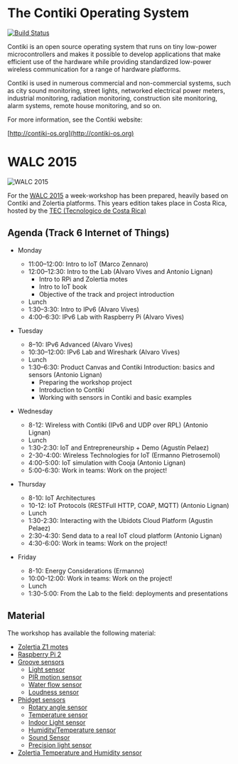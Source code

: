 The Contiki Operating System
============================

[![Build Status](https://travis-ci.org/contiki-os/contiki.svg?branch=master)](https://travis-ci.org/contiki-os/contiki/branches)

Contiki is an open source operating system that runs on tiny low-power
microcontrollers and makes it possible to develop applications that
make efficient use of the hardware while providing standardized
low-power wireless communication for a range of hardware platforms.

Contiki is used in numerous commercial and non-commercial systems,
such as city sound monitoring, street lights, networked electrical
power meters, industrial monitoring, radiation monitoring,
construction site monitoring, alarm systems, remote house monitoring,
and so on.

For more information, see the Contiki website:

[http://contiki-os.org](http://contiki-os.org)

WALC 2015
===========================

![WALC 2015](http://tecdigital.tec.ac.cr/servicios/hoyeneltec/sites/default/files/field/image/act-101.png "WALC 2015")

For the [WALC 2015](http://eslared.net/walc2015/?page_id=2&lang=es_ES) a week-workshop has been prepared, heavily based on
Contiki and Zolertia platforms.  This years edition takes place in Costa Rica, hosted by the [TEC (Tecnologico de Costa Rica)](http://www.tec.ac.cr/Paginas/index.html)

Agenda (Track 6 Internet of Things)
---------------------------

* Monday
  - 11:00–12:00: Intro to IoT (Marco Zennaro)
  - 12:00–12:30: Intro to the Lab (Alvaro Vives and Antonio Lignan)
    - Intro to RPi and Zolertia motes
    - Intro to IoT book
    - Objective of the track and project introduction
  -  Lunch
  - 1:30–3:30: Intro to IPv6 (Alvaro Vives)
  - 4:00–6:30: IPv6 Lab with Raspberry Pi (Alvaro Vives)
    
* Tuesday
  - 8–10: IPv6 Advanced (Alvaro Vives)
  - 10:30–12:00: IPv6 Lab and Wireshark (Alvaro Vives)
  - Lunch
  - 1:30–6:30: Product Canvas and Contiki Introduction: basics and sensors (Antonio Lignan)
    - Preparing the workshop project
    - Introduction to Contiki
    - Working with sensors in Contiki and basic examples

* Wednesday
  - 8-12: Wireless with Contiki (IPv6 and UDP over RPL) (Antonio Lignan)
  - Lunch
  - 1:30-2:30: IoT and Entrepreneurship + Demo (Agustín Pelaez)
  - 2-30-4:00: Wireless Technologies for IoT (Ermanno Pietrosemoli)
  - 4:00-5:00: IoT simulation with Cooja (Antonio Lignan)
  - 5:00-6:30: Work in teams: Work on the project!

* Thursday
  - 8-10: IoT Architectures
  - 10-12: IoT Protocols (RESTFull HTTP, COAP, MQTT) (Antonio Lignan)
  - Lunch
  - 1:30-2:30: Interacting with the Ubidots Cloud Platform (Agustin Pelaez)
  - 2:30-4:30: Send data to a real IoT cloud platform (Antonio Lignan)
  - 4:30-6:00: Work in teams: Work on the project!

* Friday
  - 8-10: Energy Considerations (Ermanno)
  - 10:00-12:00: Work in teams: Work on the project!
  - Lunch
  - 1:30-5:00: From the Lab to the field: deployments and presentations


Material
---------------------------

The workshop has available the following material:

* [Zolertia Z1 motes](http://zolertia.io/z1)
* [Raspberry Pi 2](https://www.raspberrypi.org/products/raspberry-pi-2-model-b/)
* [Groove sensors](http://www.seeedstudio.com/depot/s/grovefamily.html)
    * [Light sensor](http://www.seeedstudio.com/depot/Grove-Light-SensorP-p-1253.html?cPath=25_27)
    * [PIR motion sensor](http://www.seeedstudio.com/depot/PIR-Motion-sensor-module-p-74.html)
    * [Water flow sensor](http://www.seeedstudio.com/depot/G12-Water-Flow-Sensor-p-635.html)
    * [Loudness sensor](http://www.seeedstudio.com/depot/Grove-Loudness-Sensor-p-1382.html)
* [Phidget sensors](http://www.phidgets.com/)
    * [Rotary angle sensor](http://www.phidgets.com/products.php?product_id=1109)
    * [Temperature sensor](http://www.phidgets.com/products.php?product_id=1124)
    * [Indoor Light sensor](http://www.phidgets.com/products.php?product_id=1142)
    * [Humidity/Temperature sensor](http://www.phidgets.com/products.php?product_id=1125)
    * [Sound Sensor](http://www.phidgets.com/products.php?product_id=1133)
    * [Precision light sensor](http://www.phidgets.com/products.php?product_id=1127)
* [Zolertia Temperature and Humidity sensor](http://www.sensirion.com/en/products/humidity-temperature/humidity-temperature-sensor-sht2x/)



